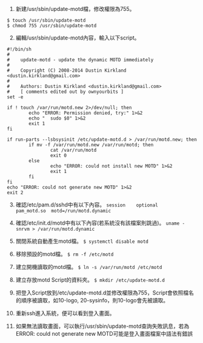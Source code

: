 1. 新建/usr/sbin/update-motd檔，修改權限為755。
```
$ touch /usr/sbin/update-motd
$ chmod 755 /usr/sbin/update-motd
```

2. 編輯/usr/sbin/update-motd內容，輸入以下script。
```
#!/bin/sh
#
#    update-motd - update the dynamic MOTD immediately
#
#    Copyright (C) 2008-2014 Dustin Kirkland <dustin.kirkland@gmail.com>
#
#    Authors: Dustin Kirkland <dustin.kirkland@gmail.com>
#    [ comments edited out by ownyourbits ]
set -e
 
if ! touch /var/run/motd.new 2>/dev/null; then
        echo "ERROR: Permission denied, try:" 1>&2
        echo "  sudo $0" 1>&2
        exit 1
fi
 
if run-parts --lsbsysinit /etc/update-motd.d > /var/run/motd.new; then
        if mv -f /var/run/motd.new /var/run/motd; then
                cat /var/run/motd
                exit 0
        else
                echo "ERROR: could not install new MOTD" 1>&2
                exit 1
        fi
fi
echo "ERROR: could not generate new MOTD" 1>&2
exit 2
```

3. 確認/etc/pam.d/sshd中有以下內容。
`session    optional     pam_motd.so  motd=/run/motd.dynamic`

4. 確認/etc/init.d/motd中有以下內容(若系統沒有該檔案則跳過)。
`uname -snrvm > /var/run/motd.dynamic`

5. 關閉系統自動產生motd檔。
`$ systemctl disable motd`

6. 移除預設的motd檔。
`$ rm -f /etc/motd`

7. 建立開機讀取的motd檔。
`$ ln -s /var/run/motd /etc/motd`

8. 建立存放motd Script的資料夾。
`$ mkdir /etc/update-motd.d`

9. 把登入Script放到/etc/update-motd.d並修改權限為755，Script會依照檔名的順序被讀取，如10-logo, 20-sysinfo，則10-logo會先被讀取。

10. 重新ssh進入系統，便可以看到登入畫面。

10. 如果無法讀取畫面，可以執行/usr/sbin/update-motd查詢失敗訊息，若為ERROR: could not generate new MOTD可能是登入畫面檔案中語法有錯誤